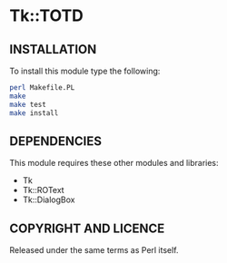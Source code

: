 # Tk::TOTD

## INSTALLATION

To install this module type the following:

```bash
perl Makefile.PL
make
make test
make install
```

## DEPENDENCIES

This module requires these other modules and libraries:

* Tk
* Tk::ROText
* Tk::DialogBox

## COPYRIGHT AND LICENCE

Released under the same terms as Perl itself.

